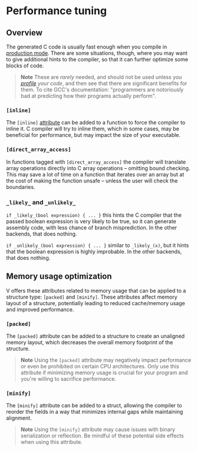 # Performance tuning

## Overview

The generated C code is usually fast enough when you compile in
[production mode](./production-builds.md).
There are some situations, though, where you may want to give additional hints to the compiler,
so that it can further optimize some blocks of code.

> **Note**
> These are *rarely* needed, and should not be used unless you
> *[profile](./profiling.md) your code*, and then see that there are significant benefits for them.
> To cite GCC's documentation: "programmers are notoriously bad at predicting
> how their programs actually perform".

### `[inline]`

The `[inline]`
[attribute](attributes/known-attributes.md#inline-noinline)
can be added to a function to force the compiler to inline it.
C compiler will try to inline them, which in some cases, may be beneficial for performance,
but may impact the size of your executable.

### `[direct_array_access]`

In functions tagged with `[direct_array_access]` the compiler will translate array operations
directly into C array operations – omitting bound checking.
This may save a lot of time on a function that iterates over an array but at the
cost of making the function unsafe – unless the user will check the boundaries.

### `_likely_` and `_unlikely_`

`if _likely_(bool expression) { ... }` this hints the C compiler that the passed
boolean expression is very likely to be true, so it can generate assembly
code, with less chance of branch misprediction.
In the other backends, that does nothing.

`if _unlikely_(bool expression) { ... }` similar to `_likely_(x)`, but it hints that
the boolean expression is highly improbable.
In the other backends, that does nothing.

## Memory usage optimization

V offers these attributes related to memory usage that can be applied to a structure type:
`[packed]` and `[minify]`.
These attributes affect memory layout of a structure, potentially leading to reduced
cache/memory usage and improved performance.

### `[packed]`

The `[packed]` attribute can be added to a structure to create an unaligned memory layout,
which decreases the overall memory footprint of the structure.

> **Note**
> Using the `[packed]` attribute may negatively impact performance
> or even be prohibited on certain CPU architectures.
> Only use this attribute if minimizing memory usage is crucial for your program
> and you're willing to sacrifice performance.

### `[minify]`

The `[minify]` attribute can be added to a struct, allowing the compiler to reorder the fields
in a way that minimizes internal gaps while maintaining alignment.

> **Note**
> Using the `[minify]` attribute may cause issues with binary serialization or reflection.
> Be mindful of these potential side effects when using this attribute.
